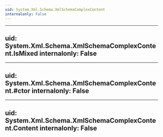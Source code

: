 ```yaml
---
uid: System.Xml.Schema.XmlSchemaComplexContent
internalonly: False
---
```


---
uid: System.Xml.Schema.XmlSchemaComplexContent.IsMixed
internalonly: False
---

---
uid: System.Xml.Schema.XmlSchemaComplexContent.#ctor
internalonly: False
---

---
uid: System.Xml.Schema.XmlSchemaComplexContent.Content
internalonly: False
---
